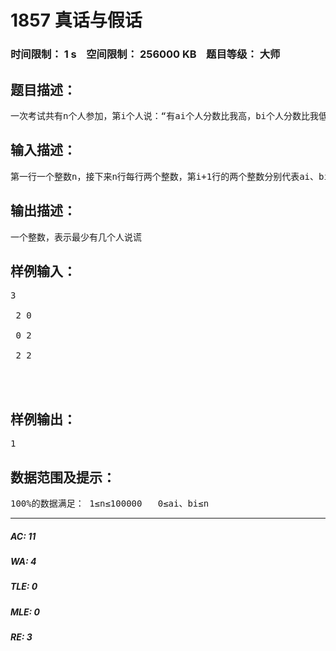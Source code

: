 # 1857 真话与假话   
### 时间限制： 1 s&nbsp;&nbsp;&nbsp;&nbsp;空间限制： 256000 KB&nbsp;&nbsp;&nbsp;&nbsp;题目等级： 大师  
## 题目描述：  

<pre>
一次考试共有n个人参加，第i个人说：“有ai个人分数比我高，bi个人分数比我低。”问最少有几个人没有说真话(可能有相同的分数)
</pre>
  
  
## 输入描述：  

<pre>
第一行一个整数n，接下来n行每行两个整数，第i+1行的两个整数分别代表ai、bi
</pre>
  
  
## 输出描述：  

<pre>
一个整数，表示最少有几个人说谎
</pre>
  
  
## 样例输入：  

<pre>
3  
  
 2 0  
  
 0 2  
  
 2 2  
  
  

</pre>
  
  
## 样例输出：  

<pre>
1
</pre>
  
  
## 数据范围及提示：  

<pre>
100%的数据满足： 1≤n≤100000   0≤ai、bi≤n
</pre>
  
  
***  

##### AC: 11  
##### WA: 4  
##### TLE: 0  
##### MLE: 0  
##### RE: 3  
